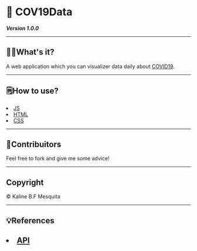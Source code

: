 <h1> &#129440; COV19Data</h1>

***Version 1.0.0***

<hr>

<h2>&#128105;&#8205;&#127979;What's it?</h2>
<p>
  A web application which you can visualizer data daily about <a href="https://coronavirus.saude.gov.br/">COVID19</a>.
</p>
<hr>

<h2>&#128466;&#65039;How to use?</h2>

<li><a href="https://developer.mozilla.org/pt-BR/docs/Aprender/JavaScript">JS</a></li>
<li><a href="https://developer.mozilla.org/pt-BR/docs/Web/HTML">HTML</a></li>
<li><a href="https://developer.mozilla.org/pt-BR/docs/Web/CSS">CSS</a></li>
<hr>

<h2>&#127881;Contribuitors</h2>

  <p>Feel free to fork and give me some advice!</p>
  
<hr>

## Copyright
<p>&#169;&#65039; Kaline B.F Mesquita</p>
<hr>

<h2>&#128161;References<h2>
<li>
  <a href=" href="https://pomber.github.io/covid19/timeseries.json">API</a>
</li>

